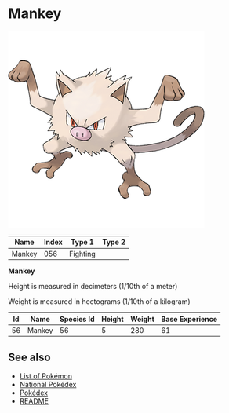 # Mankey


![Mankey](images/056.png)

| **Name** | **Index** | **Type 1** | **Type 2** |
|----|----|----|----|
| Mankey | 056 | Fighting  |  |

**Mankey** 


Height is measured in decimeters (1/10th of a meter)

Weight is measured in hectograms (1/10th of a kilogram)

| **Id** | **Name** | **Species Id** | **Height** | **Weight** | **Base Experience** |
|--------|----------|----------------|------------|------------|---------------------|
| 56 | Mankey | 56 | 5 | 280 | 61 |


## See also

- [List of Pokémon](../pokemon.md)
- [National Pokédex](../national_pokedex.md)
- [Pokédex](../pokedex.md)
- [README](../README.md)
